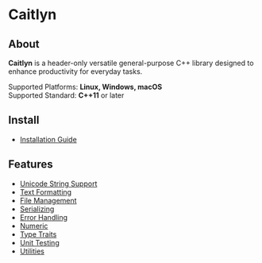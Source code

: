 # Caitlyn

## About

**Caitlyn** is a header-only versatile general-purpose C++ library designed to
enhance productivity for everyday tasks.

Supported Platforms: **Linux, Windows, macOS**\
Supported Standard: **C++11** or later

## Install

- [Installation Guide](https://github.com/szawrowski/caitlyn/blob/main/docs/installation.md)

## Features

- [Unicode String Support](https://github.com/szawrowski/caitlyn/blob/main/docs/usage/unicode.md)
- [Text Formatting](https://github.com/szawrowski/caitlyn/blob/main/docs/usage/formatting.md)
- [File Management](https://github.com/szawrowski/caitlyn/blob/main/docs/usage/file.md)
- [Serializing](https://github.com/szawrowski/caitlyn/blob/main/docs/usage/serializing.md)
- [Error Handling](https://github.com/szawrowski/caitlyn/blob/main/docs/usage/error.md)
- [Numeric](https://github.com/szawrowski/caitlyn/blob/main/docs/usage/numeric.md)
- [Type Traits](https://github.com/szawrowski/caitlyn/blob/main/docs/usage/traits.md)
- [Unit Testing](https://github.com/szawrowski/caitlyn/blob/main/docs/usage/testing.md)
- [Utilities](https://github.com/szawrowski/caitlyn/blob/main/docs/usage/utilities.md)
